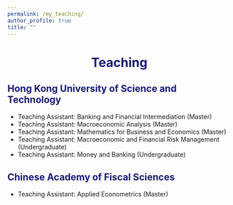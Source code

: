 ```yaml
---
permalink: /my_teaching/
author_profile: true
title: ""
---
```


# <center><font color="MidnightBlue"> Teaching </font></center>

## <font color="MidnightBlue"> Hong Kong University of Science and Technology </font>
+ Teaching Assistant: Banking and Financial Intermediation (Master)
+ Teaching Assistant: Macroeconomic Analysis (Master)
+ Teaching Assistant: Mathematics for Business and Economics (Master)
+ Teaching Assistant: Macroeconomic and Financial Risk Management (Undergraduate)
+ Teaching Assistant: Money and Banking (Undergraduate)

## <font color="MidnightBlue"> Chinese Academy of Fiscal Sciences </font>
+ Teaching Assistant: Applied Econometrics (Master)
